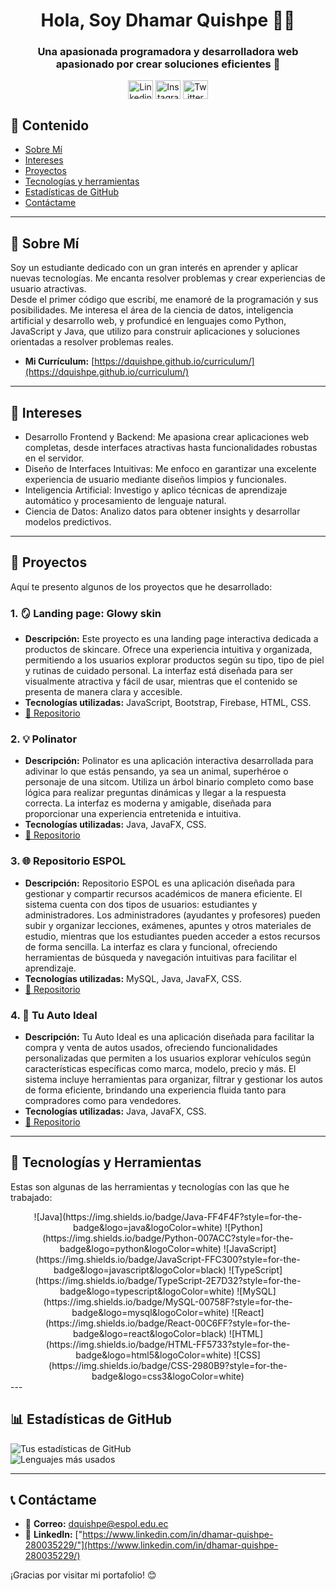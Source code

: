 <!-- # 🌟 **Hola, soy Dhamar Quishpe Rivera** 🌟 -->
<h1 align="center">Hola, Soy Dhamar Quishpe 👩‍💻</h1>

<h3 align="center">Una apasionada programadora y desarrolladora web apasionado por crear soluciones eficientes 🚀</h3>

<p align="center">
<a href="https://www.linkedin.com/in/dhamar-quishpe-280035229/" target="blank"><img align="center" src="https://raw.githubusercontent.com/rahuldkjain/github-profile-readme-generator/master/src/images/icons/Social/linked-in-alt.svg" alt="Linkedin" height="30" width="40" /></a>
<a href="https://instagram.com/sweetdhami" target="blank"><img align="center" src="https://raw.githubusercontent.com/rahuldkjain/github-profile-readme-generator/master/src/images/icons/Social/instagram.svg" alt="Instagram" height="30" width="40" /></a>
<a href="https://twitter.com/elirivera123" target="blank"><img align="center" src="https://raw.githubusercontent.com/rahuldkjain/github-profile-readme-generator/master/src/images/icons/Social/twitter.svg" alt="Twitter" height="30" width="40" /></a>
</p>

## 🌟 **Contenido**
* [Sobre Mí](#-sobre-mí)
* [Intereses](#-intereses)
* [Proyectos](#-proyectos)
* [Tecnologías y herramientas](#-tecnologías-y-herramientas)
* [Estadísticas de GitHub](#-estadísticas-de-github)
* [Contáctame](#-contáctame)

---

## 🪪 **Sobre Mí**
Soy un estudiante dedicado con un gran interés en aprender y aplicar nuevas tecnologías. Me encanta resolver problemas y crear experiencias de usuario atractivas.  
Desde el primer código que escribí, me enamoré de la programación y sus posibilidades. Me interesa el área de la ciencia de datos, inteligencia artificial y desarrollo web, y profundicé en lenguajes como Python, JavaScript y Java, que utilizo para construir aplicaciones y soluciones orientadas a resolver problemas reales.
- **Mi Currículum:** [https://dquishpe.github.io/curriculum/](https://dquishpe.github.io/curriculum/)

---

## 🌟 **Intereses**  
- Desarrollo Frontend y Backend: Me apasiona crear aplicaciones web completas, desde interfaces atractivas hasta funcionalidades robustas en el servidor.  
- Diseño de Interfaces Intuitivas: Me enfoco en garantizar una excelente experiencia de usuario mediante diseños limpios y funcionales.  
- Inteligencia Artificial: Investigo y aplico técnicas de aprendizaje automático y procesamiento de lenguaje natural.  
- Ciencia de Datos: Analizo datos para obtener insights y desarrollar modelos predictivos.  

---

## 💼 **Proyectos**  
Aquí te presento algunos de los proyectos que he desarrollado:  

### 1. 🪞 **Landing page: Glowy skin**  
- **Descripción:** Este proyecto es una landing page interactiva dedicada a productos de skincare. Ofrece una experiencia intuitiva y organizada, permitiendo a los usuarios explorar productos según su tipo, tipo de piel y rutinas de cuidado personal. La interfaz está diseñada para ser visualmente atractiva y fácil de usar, mientras que el contenido se presenta de manera clara y accesible.
- **Tecnologías utilizadas:** JavaScript, Bootstrap, Firebase, HTML, CSS.  
- [🔗 Repositorio](https://github.com/usuario/proyecto1)

### 2. 💡 **Polinator**  
- **Descripción:** Polinator es una aplicación interactiva desarrollada para adivinar lo que estás pensando, ya sea un animal, superhéroe o personaje de una sitcom. Utiliza un árbol binario completo como base lógica para realizar preguntas dinámicas y llegar a la respuesta correcta. La interfaz es moderna y amigable, diseñada para proporcionar una experiencia entretenida e intuitiva.
- **Tecnologías utilizadas:** Java, JavaFX, CSS.  
- [🔗 Repositorio](https://github.com/randyRivera0/Polinator.git)

### 3. 🌐 **Repositorio ESPOL**  
- **Descripción:** Repositorio ESPOL es una aplicación diseñada para gestionar y compartir recursos académicos de manera eficiente. El sistema cuenta con dos tipos de usuarios: estudiantes y administradores. Los administradores (ayudantes y profesores) pueden subir y organizar lecciones, exámenes, apuntes y otros materiales de estudio, mientras que los estudiantes pueden acceder a estos recursos de forma sencilla. La interfaz es clara y funcional, ofreciendo herramientas de búsqueda y navegación intuitivas para facilitar el aprendizaje.
- **Tecnologías utilizadas:** MySQL, Java, JavaFX, CSS.  
- [🔗 Repositorio](https://github.com/randyRivera0/EduRepoEspol.git)

### 4. 🚗 **Tu Auto Ideal**  
- **Descripción:** Tu Auto Ideal es una aplicación diseñada para facilitar la compra y venta de autos usados, ofreciendo funcionalidades personalizadas que permiten a los usuarios explorar vehículos según características específicas como marca, modelo, precio y más. El sistema incluye herramientas para organizar, filtrar y gestionar los autos de forma eficiente, brindando una experiencia fluida tanto para compradores como para vendedores. 
- **Tecnologías utilizadas:** Java, JavaFX, CSS.  
- [🔗 Repositorio](https://github.com/leozam02/ProyectoEstructura1p.git)
---

## 🚀 **Tecnologías y Herramientas**  
Estas son algunas de las herramientas y tecnologías con las que he trabajado:  

<div align= center>
![Java](https://img.shields.io/badge/Java-FF4F4F?style=for-the-badge&logo=java&logoColor=white)  
![Python](https://img.shields.io/badge/Python-007ACC?style=for-the-badge&logo=python&logoColor=white)
![JavaScript](https://img.shields.io/badge/JavaScript-FFC300?style=for-the-badge&logo=javascript&logoColor=black)  
![TypeScript](https://img.shields.io/badge/TypeScript-2E7D32?style=for-the-badge&logo=typescript&logoColor=white)      
![MySQL](https://img.shields.io/badge/MySQL-00758F?style=for-the-badge&logo=mysql&logoColor=white) 
![React](https://img.shields.io/badge/React-00C6FF?style=for-the-badge&logo=react&logoColor=black) 
![HTML](https://img.shields.io/badge/HTML-FF5733?style=for-the-badge&logo=html5&logoColor=white)  
![CSS](https://img.shields.io/badge/CSS-2980B9?style=for-the-badge&logo=css3&logoColor=white)  
</div>
---


## 📊 **Estadísticas de GitHub**  
![Tus estadísticas de GitHub](https://github-readme-stats.vercel.app/api?username=dquishpe&show_icons=true&theme=dracula)  
![Lenguajes más usados](https://github-readme-stats.vercel.app/api/top-langs/?username=dquishpe&layout=compact&theme=dracula)

---

## 📞 **Contáctame**  
- 📧 **Correo:** [dquishpe@espol.edu.ec](dquishpe@espol.edu.ec)  
- 💼 **LinkedIn:** ["https://www.linkedin.com/in/dhamar-quishpe-280035229/"](https://www.linkedin.com/in/dhamar-quishpe-280035229/)  


¡Gracias por visitar mi portafolio! 😊

